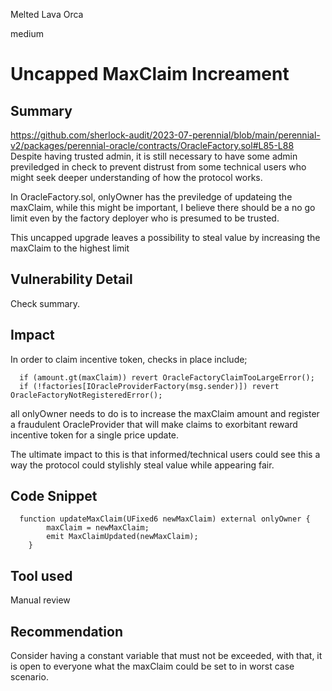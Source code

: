Melted Lava Orca

medium

# Uncapped MaxClaim Increament
## Summary
https://github.com/sherlock-audit/2023-07-perennial/blob/main/perennial-v2/packages/perennial-oracle/contracts/OracleFactory.sol#L85-L88
Despite having trusted admin, it is still necessary to have some admin previledged in check to prevent distrust from some technical users who might seek deeper understanding of how the protocol works. 

In OracleFactory.sol, onlyOwner has the previledge of updateing the maxClaim, while this might be important, I believe there should be a no go limit even by the factory deployer who is presumed to be trusted. 

This uncapped upgrade leaves a possibility to steal value by increasing the maxClaim to the highest limit

## Vulnerability Detail
Check summary.

## Impact
In order to claim incentive token, checks in place include;
```solidity
  if (amount.gt(maxClaim)) revert OracleFactoryClaimTooLargeError();
  if (!factories[IOracleProviderFactory(msg.sender)]) revert OracleFactoryNotRegisteredError();
```
all onlyOwner needs to do is to increase the maxClaim amount and register a fraudulent OracleProvider that will make claims to exorbitant reward incentive token for a single price update. 

The ultimate impact to this is that informed/technical users could see this a way the protocol could stylishly steal value while appearing fair.

## Code Snippet
```solidity
  function updateMaxClaim(UFixed6 newMaxClaim) external onlyOwner {
        maxClaim = newMaxClaim;
        emit MaxClaimUpdated(newMaxClaim);
    }
```

## Tool used
Manual review


## Recommendation
Consider having a constant variable that must not be exceeded, with that,  it is open to everyone what the maxClaim could be set to in worst case scenario.